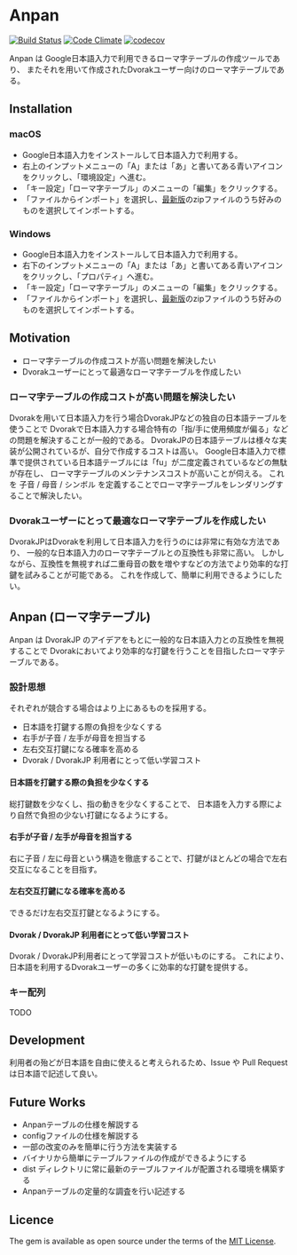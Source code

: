 # Anpan
[![Build Status](https://travis-ci.org/potsbo/anpan.svg?branch=master)](https://travis-ci.org/potsbo/anpan)
[![Code Climate](https://codeclimate.com/github/potsbo/anpan/badges/gpa.svg)](https://codeclimate.com/github/potsbo/anpan)
[![codecov](https://codecov.io/gh/potsbo/anpan/branch/master/graph/badge.svg)](https://codecov.io/gh/potsbo/anpan)

Anpan は Google日本語入力で利用できるローマ字テーブルの作成ツールであり、
またそれを用いて作成されたDvorakユーザー向けのローマ字テーブルである。

## Installation

### macOS
+ Google日本語入力をインストールして日本語入力で利用する。
+ 右上のインプットメニューの「A」または「あ」と書いてある青いアイコンをクリックし、「環境設定」へ進む。
+ 「キー設定」「ローマ字テーブル」のメニューの「編集」をクリックする。
+ 「ファイルからインポート」を選択し、[最新版](https://github.com/potsbo/anpan/releases/latest)のzipファイルのうち好みのものを選択してインポートする。

### Windows
+ Google日本語入力をインストールして日本語入力で利用する。
+ 右下のインプットメニューの「A」または「あ」と書いてある青いアイコンをクリックし、「プロパティ」へ進む。
+ 「キー設定」「ローマ字テーブル」のメニューの「編集」をクリックする。
+ 「ファイルからインポート」を選択し、[最新版](https://github.com/potsbo/anpan/releases/latest)のzipファイルのうち好みのものを選択してインポートする。

## Motivation
+ ローマ字テーブルの作成コストが高い問題を解決したい
+ Dvorakユーザーにとって最適なローマ字テーブルを作成したい

### ローマ字テーブルの作成コストが高い問題を解決したい
Dvorakを用いて日本語入力を行う場合DvorakJPなどの独自の日本語テーブルを使うことで
Dvorakで日本語入力する場合特有の「指/手に使用頻度が偏る」などの問題を解決することが一般的である。
DvorakJPの日本語テーブルは様々な実装が公開されているが、自分で作成するコストは高い。
Google日本語入力で標準で提供されている日本語テーブルには「fu」が二度定義されているなどの無駄が存在し、
ローマ字テーブルのメンテナンスコストが高いことが伺える。
これを 子音 / 母音 / シンボル を定義することでローマ字テーブルをレンダリングすることで解決したい。

### Dvorakユーザーにとって最適なローマ字テーブルを作成したい
DvorakJPはDvorakを利用して日本語入力を行うのには非常に有効な方法であり、
一般的な日本語入力のローマ字テーブルとの互換性も非常に高い。
しかしながら、互換性を無視すれば二重母音の数を増やすなどの方法でより効率的な打鍵を試みることが可能である。
これを作成して、簡単に利用できるようにしたい。

## Anpan (ローマ字テーブル)
Anpan は DvorakJP のアイデアをもとに一般的な日本語入力との互換性を無視することで
Dvorakにおいてより効率的な打鍵を行うことを目指したローマ字テーブルである。

### 設計思想
それぞれが競合する場合はより上にあるものを採用する。
+ 日本語を打鍵する際の負担を少なくする
+ 右手が子音 / 左手が母音を担当する
+ 左右交互打鍵になる確率を高める
+ Dvorak / DvorakJP 利用者にとって低い学習コスト

#### 日本語を打鍵する際の負担を少なくする
総打鍵数を少なくし、指の動きを少なくすることで、
日本語を入力する際により自然で負担の少ない打鍵になるようにする。

#### 右手が子音 / 左手が母音を担当する
右に子音 / 左に母音という構造を徹底することで、打鍵がほとんどの場合で左右交互になることを目指す。

#### 左右交互打鍵になる確率を高める
できるだけ左右交互打鍵となるようにする。

#### Dvorak / DvorakJP 利用者にとって低い学習コスト
Dvorak / DvorakJP利用者にとって学習コストが低いものにする。
これにより、日本語を利用するDvorakユーザーの多くに効率的な打鍵を提供する。


### キー配列
TODO

## Development
利用者の殆どが日本語を自由に使えると考えられるため、Issue や Pull Request は日本語で記述して良い。

## Future Works
+ Anpanテーブルの仕様を解説する
+ configファイルの仕様を解説する
+ 一部の改変のみを簡単に行う方法を実装する
+ バイナリから簡単にテーブルファイルの作成ができるようにする
+ dist ディレクトリに常に最新のテーブルファイルが配置される環境を構築する
+ Anpanテーブルの定量的な調査を行い記述する

## Licence 
The gem is available as open source under the terms of the [MIT License](http://opensource.org/licenses/MIT).
